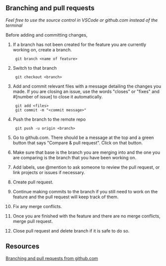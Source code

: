 ## Branching and pull requests
*Feel free to use the source control in VSCode or github.com instead of the terminal*

Before adding and committing changes,
1. If a branch has not been created for the feature you are currently working on, create a branch.
    
        git branch <name of feature> 

2. Switch to that branch
   
        git checkout <branch>

3. Add and commit relevant files with a message detailing the changes you made. If you are closing an issue, use the words "closes" or "fixes" and #[number of issue] to close it automatically.

        git add <files>
        git commit -m "<commit message>"

4. Push the branch to the remote repo

        git push -u origin <branch>

5. Go to github.com. There should be a message at the top and a green button that says "Compare & pull request". Click on that button.
6. Make sure that base is the branch you are merging into and the one you are comparing is the branch that you have been working on. 
7. Add labels, use @mention to ask someone to review the pull request, or link projects or issues if necessary.
8. Create pull request.
9. Continue making commits to the branch if you still need to work on the feature and the pull request will keep track of them.
10. Fix any merge conflicts.
11. Once you are finished with the feature and there are no merge conflicts, merge pull request.
12. Close pull request and delete branch if it is safe to do so.

## Resources

[Branching and pull requests from github.com](https://guides.github.com/activities/hello-world/)